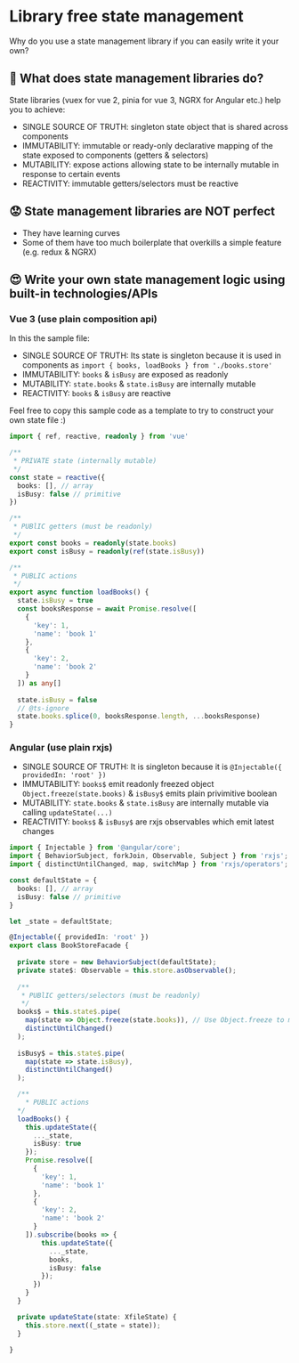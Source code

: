 # Library free state management

Why do you use a state management library if you can easily write it your own?

## :thinking: What does state management libraries do? 
State libraries (vuex for vue 2, pinia for vue 3, NGRX for Angular etc.) help you to achieve:
- SINGLE SOURCE OF TRUTH: singleton state object that is shared across components
- IMMUTABILITY: immutable or ready-only declarative mapping of the state exposed to components (getters & selectors)
- MUTABILITY: expose actions allowing state to be internally mutable in response to certain events
- REACTIVITY: immutable getters/selectors must be reactive

## :worried: State management libraries are NOT perfect
- They have learning curves
- Some of them have too much boilerplate that overkills a simple feature (e.g. redux & NGRX)

## :heart_eyes: Write your own state management logic using built-in technologies/APIs 
### Vue 3 (use plain composition api)

In this the sample file:
- SINGLE SOURCE OF TRUTH: Its state is singleton because it is used in components as `import { books, loadBooks } from './books.store'`
- IMMUTABILITY: `books` & `isBusy` are exposed as readonly
- MUTABILITY: `state.books` & `state.isBusy` are internally mutable
- REACTIVITY: `books` & `isBusy` are reactive

Feel free to copy this sample code as a template to try to construct your own state file :)

```ts
import { ref, reactive, readonly } from 'vue'

/**
 * PRIVATE state (internally mutable)
 */
const state = reactive({
  books: [], // array
  isBusy: false // primitive
})

/**
 * PUBlIC getters (must be readonly)
 */
export const books = readonly(state.books)
export const isBusy = readonly(ref(state.isBusy))

/**
 * PUBLIC actions
 */
export async function loadBooks() {
  state.isBusy = true
  const booksResponse = await Promise.resolve([
    {
      'key': 1,
      'name': 'book 1'
    },
    {
      'key': 2,
      'name': 'book 2'
    }
  ]) as any[]
  
  state.isBusy = false
  // @ts-ignore
  state.books.splice(0, booksResponse.length, ...booksResponse)
}

```
### Angular (use plain rxjs)

- SINGLE SOURCE OF TRUTH: It is singleton because it is `@Injectable({ providedIn: 'root' })`
- IMMUTABILITY: `books$` emit readonly freezed object `Object.freeze(state.books)` & `isBusy$` emits plain privimitive boolean
- MUTABILITY: `state.books` & `state.isBusy` are internally mutable via calling `updateState(...)`
- REACTIVITY: `books$` & `isBusy$` are rxjs observables which emit latest changes
```ts
import { Injectable } from '@angular/core';
import { BehaviorSubject, forkJoin, Observable, Subject } from 'rxjs';
import { distinctUntilChanged, map, switchMap } from 'rxjs/operators';

const defaultState = {
  books: [], // array
  isBusy: false // primitive
}

let _state = defaultState;

@Injectable({ providedIn: 'root' })
export class BookStoreFacade {
  
  private store = new BehaviorSubject(defaultState);
  private state$: Observable = this.store.asObservable();
 
  /**
   * PUBlIC getters/selectors (must be readonly)
   */
  books$ = this.state$.pipe(
    map(state => Object.freeze(state.books)), // Use Object.freeze to make emit object completely readonly
    distinctUntilChanged()
  );
  
  isBusy$ = this.state$.pipe(
    map(state => state.isBusy),
    distinctUntilChanged()
  );

  /**
    * PUBLIC actions
  */
  loadBooks() {
    this.updateState({
      ..._state,
      isBusy: true
    });
    Promise.resolve([
      {
        'key': 1,
        'name': 'book 1'
      },
      {
        'key': 2,
        'name': 'book 2'
      }
    ]).subscribe(books => {
        this.updateState({
          ..._state,
          books,
          isBusy: false
        });
      })
    }
  }

  private updateState(state: XfileState) {
    this.store.next((_state = state));
  }

}
```
